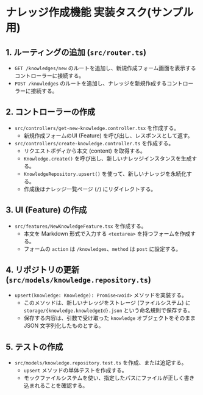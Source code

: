 # ナレッジ作成機能 実装タスク(サンプル用)

## 1. ルーティングの追加 (`src/router.ts`)

- `GET /knowledges/new` のルートを追加し、新規作成フォーム画面を表示するコントローラーに接続する。
- `POST /knowledges` のルートを追加し、ナレッジを新規作成するコントローラーに接続する。

## 2. コントローラーの作成

- `src/controllers/get-new-knowledge.controller.tsx` を作成する。
    - 新規作成フォームのUI (Feature) を呼び出し、レスポンスとして返す。
- `src/controllers/create-knowledge.controller.ts` を作成する。
    - リクエストボディから本文 (content) を取得する。
    - `Knowledge.create()` を呼び出し、新しいナレッジインスタンスを生成する。
    - `KnowledgeRepository.upsert()` を使って、新しいナレッジを永続化する。
    - 作成後はナレッジ一覧ページ (`/`) にリダイレクトする。

## 3. UI (Feature) の作成

- `src/features/NewKnowledgeFeature.tsx` を作成する。
    - 本文を Markdown 形式で入力する `<textarea>` を持つフォームを作成する。
    - フォームの `action` は `/knowledges`、`method` は `post` に設定する。

## 4. リポジトリの更新 (`src/models/knowledge.repository.ts`)

- `upsert(knowledge: Knowledge): Promise<void>` メソッドを実装する。
    - このメソッドは、新しいナレッジをストレージ (ファイルシステム) に `storage/{knowledge.knowledgeId}.json` という命名規則で保存する。
    - 保存する内容は、引数で受け取った `knowledge` オブジェクトをそのまま JSON 文字列化したものとする。

## 5. テストの作成

- `src/models/knowledge.repository.test.ts` を作成、または追記する。
    - `upsert` メソッドの単体テストを作成する。
    - モックファイルシステムを使い、指定したパスにファイルが正しく書き込まれることを確認する。